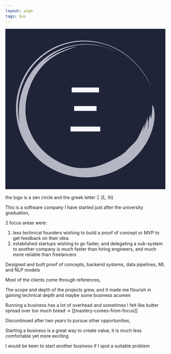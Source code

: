 ```yaml
---
layout: page
tags: bus 
---
```



<img src="/static/img/ctx-logo.png" alt="the logo consists of a zen circle and the greek letter Ξ ξ Xi">
<p class="img-alt">the logo is a zen circle and the greek letter Ξ (ξ, Xi)</p>

This is a software company I have started just after the university graduation, 

2 focus areas were:
1. less technical founders wishing to build a proof of concept or MVP to get feedback on their idea 
2. established startups wishing to go faster, and delegating a sub-system to another company is much faster than hiring engineers, and much more reliable than freelancers  

Designed and built proof of concepts, backend systems, data pipelines, ML and NLP models 

Most of the clients come through references, 

The scope and depth of the projects grew, and it made me flourish in gaining technical depth and maybe some business acumen  

Running a business has a lot of overhead and sometimes I felt like butter spread over too much bread -> [[mastery-comes-from-focus]] 

Discontinued after two years to pursue other opportunities, 

Starting a business is a great way to create value, it is much less comfortable yet more exciting 

I would be keen to start another business if I spot a suitable problem 





